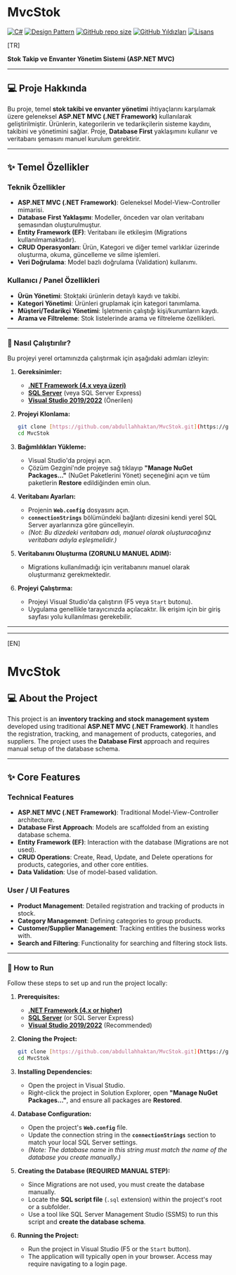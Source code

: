 # MvcStok

[![C#](https://img.shields.io/badge/Language-C%23-blue.svg)](https://docs.microsoft.com/en-us/dotnet/csharp/)
[![Design Pattern](https://img.shields.io/badge/Architecture-N--Tier%2FLayered-orange.svg)]()
[![GitHub repo size](https://img.shields.io/github/repo-size/abdullahhaktan/MvcStok)](https://github.com/abdullahhaktan/MvcStok)
[![GitHub Yıldızları](https://img.shields.io/github/stars/abdullahhaktan/MvcStok.svg?style=social)](https://github.com/abdullahhaktan/MvcStok/stargazers)
[![Lisans](https://img.shields.io/badge/Lisans-MIT-blue.svg)](LICENSE)

[TR]

**Stok Takip ve Envanter Yönetim Sistemi (ASP.NET MVC)**

---

## 💻 Proje Hakkında

Bu proje, temel **stok takibi ve envanter yönetimi** ihtiyaçlarını karşılamak üzere geleneksel **ASP.NET MVC (.NET Framework)** kullanılarak geliştirilmiştir. Ürünlerin, kategorilerin ve tedarikçilerin sisteme kaydını, takibini ve yönetimini sağlar. Proje, **Database First** yaklaşımını kullanır ve veritabanı şemasını manuel kurulum gerektirir.

---

## ✨ Temel Özellikler

### Teknik Özellikler

* **ASP.NET MVC (.NET Framework)**: Geleneksel Model-View-Controller mimarisi.
* **Database First Yaklaşımı**: Modeller, önceden var olan veritabanı şemasından oluşturulmuştur.
* **Entity Framework (EF)**: Veritabanı ile etkileşim (Migrations kullanılmamaktadır).
* **CRUD Operasyonları**: Ürün, Kategori ve diğer temel varlıklar üzerinde oluşturma, okuma, güncelleme ve silme işlemleri.
* **Veri Doğrulama**: Model bazlı doğrulama (Validation) kullanımı.

### Kullanıcı / Panel Özellikleri

* **Ürün Yönetimi**: Stoktaki ürünlerin detaylı kaydı ve takibi.
* **Kategori Yönetimi**: Ürünleri gruplamak için kategori tanımlama.
* **Müşteri/Tedarikçi Yönetimi**: İşletmenin çalıştığı kişi/kurumların kaydı.
* **Arama ve Filtreleme**: Stok listelerinde arama ve filtreleme özellikleri.

---

### 🚀 Nasıl Çalıştırılır?

Bu projeyi yerel ortamınızda çalıştırmak için aşağıdaki adımları izleyin:

1.  **Gereksinimler:**
    * **[.NET Framework (4.x veya üzeri)](https://dotnet.microsoft.com/download/dotnet-framework)**
    * **[SQL Server](https://www.microsoft.com/en-us/sql-server)** (veya SQL Server Express)
    * **[Visual Studio 2019/2022](https://visualstudio.microsoft.com/)** (Önerilen)

2.  **Projeyi Klonlama:**
    ```bash
    git clone [https://github.com/abdullahhaktan/MvcStok.git](https://github.com/abdullahhaktan/MvcStok.git)
    cd MvcStok
    ```

3.  **Bağımlılıkları Yükleme:**
    * Visual Studio'da projeyi açın.
    * Çözüm Gezgini'nde projeye sağ tıklayıp **"Manage NuGet Packages..."** (NuGet Paketlerini Yönet) seçeneğini açın ve tüm paketlerin **Restore** edildiğinden emin olun.

4.  **Veritabanı Ayarları:**
    * Projenin **`Web.config`** dosyasını açın.
    * **`connectionStrings`** bölümündeki bağlantı dizesini kendi yerel SQL Server ayarlarınıza göre güncelleyin.
    * *(Not: Bu dizedeki veritabanı adı, manuel olarak oluşturacağınız veritabanı adıyla eşleşmelidir.)*

5.  **Veritabanını Oluşturma (ZORUNLU MANUEL ADIM):**
    * Migrations kullanılmadığı için veritabanını manuel olarak oluşturmanız gerekmektedir.

6.  **Projeyi Çalıştırma:**
    * Projeyi Visual Studio'da çalıştırın (F5 veya `Start` butonu).
    * Uygulama genellikle tarayıcınızda açılacaktır. İlk erişim için bir giriş sayfası yolu kullanılması gerekebilir.

---
---

[EN]

# MvcStok

## 💻 About the Project

This project is an **inventory tracking and stock management system** developed using traditional **ASP.NET MVC (.NET Framework)**. It handles the registration, tracking, and management of products, categories, and suppliers. The project uses the **Database First** approach and requires manual setup of the database schema.

---

## ✨ Core Features

### Technical Features

* **ASP.NET MVC (.NET Framework)**: Traditional Model-View-Controller architecture.
* **Database First Approach**: Models are scaffolded from an existing database schema.
* **Entity Framework (EF)**: Interaction with the database (Migrations are not used).
* **CRUD Operations**: Create, Read, Update, and Delete operations for products, categories, and other core entities.
* **Data Validation**: Use of model-based validation.

### User / UI Features

* **Product Management**: Detailed registration and tracking of products in stock.
* **Category Management**: Defining categories to group products.
* **Customer/Supplier Management**: Tracking entities the business works with.
* **Search and Filtering**: Functionality for searching and filtering stock lists.

---

### 🚀 How to Run

Follow these steps to set up and run the project locally:

1.  **Prerequisites:**
    * **[.NET Framework (4.x or higher)](https://dotnet.microsoft.com/download/dotnet-framework)**
    * **[SQL Server](https://www.microsoft.com/en-us/sql-server)** (or SQL Server Express)
    * **[Visual Studio 2019/2022](https://visualstudio.microsoft.com/)** (Recommended)

2.  **Cloning the Project:**
    ```bash
    git clone [https://github.com/abdullahhaktan/MvcStok.git](https://github.com/abdullahhaktan/MvcStok.git)
    cd MvcStok
    ```

3.  **Installing Dependencies:**
    * Open the project in Visual Studio.
    * Right-click the project in Solution Explorer, open **"Manage NuGet Packages..."**, and ensure all packages are **Restored**.

4.  **Database Configuration:**
    * Open the project's **`Web.config`** file.
    * Update the connection string in the **`connectionStrings`** section to match your local SQL Server settings.
    * *(Note: The database name in this string must match the name of the database you create manually.)*

5.  **Creating the Database (REQUIRED MANUAL STEP):**
    * Since Migrations are not used, you must create the database manually.
    * Locate the **SQL script file** (`.sql` extension) within the project's root or a subfolder.
    * Use a tool like SQL Server Management Studio (SSMS) to run this script and **create the database schema**.

6.  **Running the Project:**
    * Run the project in Visual Studio (F5 or the `Start` button).
    * The application will typically open in your browser. Access may require navigating to a login page.
